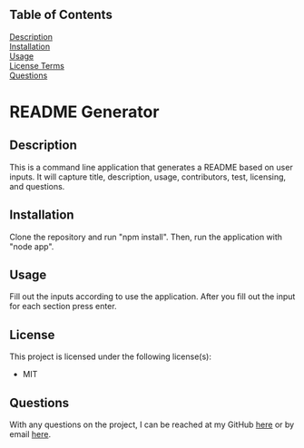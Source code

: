 
    
## Table of Contents
[Description](#description)  
[Installation](#installation)  
[Usage](#usage)  
[License Terms](#licenses)  
[Questions](#questions)  
    
# README Generator
## Description  
This is a command line application that generates a README based on user inputs. It will capture title, description, usage, contributors, test, licensing, and questions.   

    
## Installation 
Clone the repository and run "npm install". Then, run the application with "node app". 

## Usage
Fill out the inputs according to use the application. After you fill out the input for each section press enter.


## License
This project is licensed under the following license(s):  
- MIT  
  

    
## Questions 
With any questions on the project, I can be reached at my GitHub [here](https://github.com/triciaax) or by email [here](mailto:tricianghiem@gmail.com).  

    